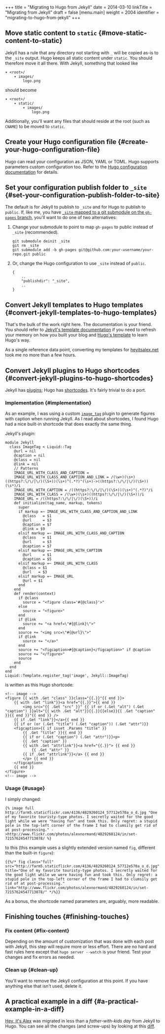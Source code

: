 +++
title = "Migrating to Hugo from Jekyll"
date = 2014-03-10
linkTitle = "Migrating from Jekyll"
draft = false
[menu.main]
  weight = 2004
  identifier = "migrating-to-hugo-from-jekyll"
+++

## Move static content to `static` {#move-static-content-to-static}

Jekyll has a rule that any directory not starting with `_` will be
copied as-is to the `_site` output. Hugo keeps all static content
under `static`. You should therefore move it all there. With Jekyll,
something that looked like

```text
▾ <root>/
    ▾ images/
        logo.png
```

should become

```text
▾ <root>/
    ▾ static/
        ▾ images/
            logo.png
```

Additionally, you'll want any files that should reside at the root
(such as `CNAME`) to be moved to `static`.


## Create your Hugo configuration file {#create-your-hugo-configuration-file}

Hugo can read your configuration as JSON, YAML or TOML. Hugo supports
parameters custom configuration too. Refer to the [Hugo configuration
documentation](/overview/configuration/) for details.


## Set your configuration publish folder to `_site` {#set-your-configuration-publish-folder-to-site}

The default is for Jekyll to publish to `_site` and for Hugo to
publish to `public`. If, like me, you have [`_site` mapped to a git
submodule on the `gh-pages` branch](http://blog.blindgaenger.net/generate%5Fgithub%5Fpages%5Fin%5Fa%5Fsubmodule.html), you'll want to do one of two
alternatives:

1.  Change your submodule to point to map `gh-pages` to public instead
    of `_site` (recommended).

    ```text
    git submodule deinit _site
    git rm _site
    git submodule add -b gh-pages git@github.com:your-username/your-repo.git public
    ```
2.  Or, change the Hugo configuration to use `_site` instead of `public`.

    ```text
    {
        ..
        "publishdir": "_site",
        ..
    }
    ```


## Convert Jekyll templates to Hugo templates {#convert-jekyll-templates-to-hugo-templates}

That's the bulk of the work right here. The documentation is your
friend. You should refer to [Jekyll's template documentation](http://jekyllrb.com/docs/templates/) if you
need to refresh your memory on how you built your blog and [Hugo's
template](/layout/templates/) to learn Hugo's way.

As a single reference data point, converting my templates for
[heyitsalex.net](http://heyitsalex.net/) took me no more than a few hours.


## Convert Jekyll plugins to Hugo shortcodes {#convert-jekyll-plugins-to-hugo-shortcodes}

Jekyll has [plugins](http://jekyllrb.com/docs/plugins/); Hugo has [shortcodes](/doc/shortcodes/). It's fairly trivial to do a
port.


### Implementation {#implementation}

As an example, I was using a custom [`image_tag`](https://github.com/alexandre-normand/alexandre-normand/blob/74bb12036a71334fdb7dba84e073382fc06908ec/%5Fplugins/image%5Ftag.rb) plugin to generate
figures with caption when running Jekyll. As I read about shortcodes,
I found Hugo had a nice built-in shortcode that does exactly the same
thing.

Jekyll's plugin:

```text
module Jekyll
  class ImageTag < Liquid::Tag
    @url = nil
    @caption = nil
    @class = nil
    @link = nil
    // Patterns
    IMAGE_URL_WITH_CLASS_AND_CAPTION =
    IMAGE_URL_WITH_CLASS_AND_CAPTION_AND_LINK = /(\w+)(\s+)((https?:\/\/|\/)(\S+))(\s+)"(.*?)"(\s+)->((https?:\/\/|\/)(\S+))(\s*)/i
    IMAGE_URL_WITH_CAPTION = /((https?:\/\/|\/)(\S+))(\s+)"(.*?)"/i
    IMAGE_URL_WITH_CLASS = /(\w+)(\s+)((https?:\/\/|\/)(\S+))/i
    IMAGE_URL = /((https?:\/\/|\/)(\S+))/i
    def initialize(tag_name, markup, tokens)
      super
      if markup =~ IMAGE_URL_WITH_CLASS_AND_CAPTION_AND_LINK
        @class   = $1
        @url     = $3
        @caption = $7
        @link = $9
      elsif markup =~ IMAGE_URL_WITH_CLASS_AND_CAPTION
        @class   = $1
        @url     = $3
        @caption = $7
      elsif markup =~ IMAGE_URL_WITH_CAPTION
        @url     = $1
        @caption = $5
      elsif markup =~ IMAGE_URL_WITH_CLASS
        @class = $1
        @url   = $3
      elsif markup =~ IMAGE_URL
        @url = $1
      end
    end
    def render(context)
      if @class
        source = "<figure class='#{@class}'>"
      else
        source = "<figure>"
      end
      if @link
        source += "<a href=\"#{@link}\">"
      end
      source += "<img src=\"#{@url}\">"
      if @link
        source += "</a>"
      end
      source += "<figcaption>#{@caption}</figcaption>" if @caption
      source += "</figure>"
      source
    end
  end
end
Liquid::Template.register_tag('image', Jekyll::ImageTag)
```

is written as this Hugo shortcode:

```text
<!-- image -->
<figure {{ with .Get "class" }}class="{{.}}"{{ end }}>
    {{ with .Get "link"}}<a href="{{.}}">{{ end }}
        <img src="{{ .Get "src" }}" {{ if or (.Get "alt") (.Get "caption") }}alt="{{ with .Get "alt"}}{{.}}{{else}}{{ .Get "caption" }}{{ end }}"{{ end }} />
    {{ if .Get "link"}}</a>{{ end }}
    {{ if or (or (.Get "title") (.Get "caption")) (.Get "attr")}}
    <figcaption>{{ if isset .Params "title" }}
        {{ .Get "title" }}{{ end }}
        {{ if or (.Get "caption") (.Get "attr")}}<p>
        {{ .Get "caption" }}
        {{ with .Get "attrlink"}}<a href="{{.}}"> {{ end }}
            {{ .Get "attr" }}
        {{ if .Get "attrlink"}}</a> {{ end }}
        </p> {{ end }}
    </figcaption>
    {{ end }}
</figure>
<!-- image -->
```


### Usage {#usage}

I simply changed:

```text
{% image full http://farm5.staticflickr.com/4136/4829260124_57712e570a_o_d.jpg "One of my favorite touristy-type photos. I secretly waited for the good light while we were "having fun" and took this. Only regret: a stupid pole in the top-left corner of the frame I had to clumsily get rid of at post-processing." ->http://www.flickr.com/photos/alexnormand/4829260124/in/set-72157624547713078/ %}
```

to this (this example uses a slightly extended version named `fig`,
different than the built-in `figure`):

```text
{{%/* fig class="full" src="http://farm5.staticflickr.com/4136/4829260124_57712e570a_o_d.jpg" title="One of my favorite touristy-type photos. I secretly waited for the good light while we were having fun and took this. Only regret: a stupid pole in the top-left corner of the frame I had to clumsily get rid of at post-processing." link="http://www.flickr.com/photos/alexnormand/4829260124/in/set-72157624547713078/" */%}}
```

As a bonus, the shortcode named parameters are, arguably, more
readable.


## Finishing touches {#finishing-touches}


### Fix content {#fix-content}

Depending on the amount of customization that was done with each post
with Jekyll, this step will require more or less effort. There are no
hard and fast rules here except that `hugo server --watch` is your
friend. Test your changes and fix errors as needed.


### Clean up {#clean-up}

You'll want to remove the Jekyll configuration at this point. If you
have anything else that isn't used, delete it.


## A practical example in a diff {#a-practical-example-in-a-diff}

[Hey, it's Alex](http://heyitsalex.net/) was migrated in less than a _father-with-kids day_ from
Jekyll to Hugo. You can see all the changes (and screw-ups) by looking
at this [diff](https://github.com/alexandre-normand/alexandre-normand/compare/869d69435bd2665c3fbf5b5c78d4c22759d7613a...b7f6605b1265e83b4b81495423294208cc74d610).

[//]: # "Exported with love from a post written in Org mode"
[//]: # "- https://github.com/kaushalmodi/ox-hugo"
